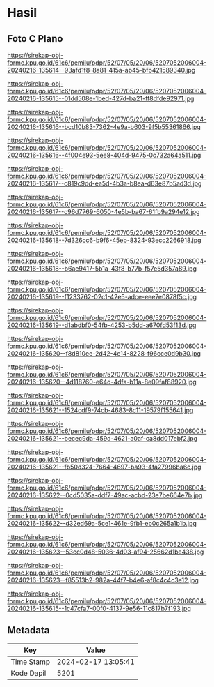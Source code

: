 # Hasil

## Foto C Plano

https://sirekap-obj-formc.kpu.go.id/61c6/pemilu/pdpr/52/07/05/20/06/5207052006004-20240216-135614--93afd1f8-8a81-415a-ab45-bfb421589340.jpg

https://sirekap-obj-formc.kpu.go.id/61c6/pemilu/pdpr/52/07/05/20/06/5207052006004-20240216-135615--01dd508e-1bed-427d-ba21-ff8dfde92971.jpg

https://sirekap-obj-formc.kpu.go.id/61c6/pemilu/pdpr/52/07/05/20/06/5207052006004-20240216-135616--bcd10b83-7362-4e9a-b603-9f5b55361866.jpg

https://sirekap-obj-formc.kpu.go.id/61c6/pemilu/pdpr/52/07/05/20/06/5207052006004-20240216-135616--4f004e93-5ee8-404d-9475-0c732a64a511.jpg

https://sirekap-obj-formc.kpu.go.id/61c6/pemilu/pdpr/52/07/05/20/06/5207052006004-20240216-135617--c819c9dd-ea5d-4b3a-b8ea-d63e87b5ad3d.jpg

https://sirekap-obj-formc.kpu.go.id/61c6/pemilu/pdpr/52/07/05/20/06/5207052006004-20240216-135617--c96d7769-6050-4e5b-ba67-61fb9a294e12.jpg

https://sirekap-obj-formc.kpu.go.id/61c6/pemilu/pdpr/52/07/05/20/06/5207052006004-20240216-135618--7d326cc6-b9f6-45eb-8324-93ecc2266918.jpg

https://sirekap-obj-formc.kpu.go.id/61c6/pemilu/pdpr/52/07/05/20/06/5207052006004-20240216-135618--b6ae9417-5b1a-43f8-b77b-f57e5d357a89.jpg

https://sirekap-obj-formc.kpu.go.id/61c6/pemilu/pdpr/52/07/05/20/06/5207052006004-20240216-135619--f1233762-02c1-42e5-adce-eee7e0878f5c.jpg

https://sirekap-obj-formc.kpu.go.id/61c6/pemilu/pdpr/52/07/05/20/06/5207052006004-20240216-135619--d1abdbf0-54fb-4253-b5dd-a670fd53f13d.jpg

https://sirekap-obj-formc.kpu.go.id/61c6/pemilu/pdpr/52/07/05/20/06/5207052006004-20240216-135620--f8d810ee-2d42-4e14-8228-f96cce0d9b30.jpg

https://sirekap-obj-formc.kpu.go.id/61c6/pemilu/pdpr/52/07/05/20/06/5207052006004-20240216-135620--4d118760-e64d-4dfa-b11a-8e09faf88920.jpg

https://sirekap-obj-formc.kpu.go.id/61c6/pemilu/pdpr/52/07/05/20/06/5207052006004-20240216-135621--1524cdf9-74cb-4683-8c11-19579f155641.jpg

https://sirekap-obj-formc.kpu.go.id/61c6/pemilu/pdpr/52/07/05/20/06/5207052006004-20240216-135621--becec9da-459d-4621-a0af-ca8dd017ebf2.jpg

https://sirekap-obj-formc.kpu.go.id/61c6/pemilu/pdpr/52/07/05/20/06/5207052006004-20240216-135621--fb50d324-7664-4697-ba93-4fa27996ba6c.jpg

https://sirekap-obj-formc.kpu.go.id/61c6/pemilu/pdpr/52/07/05/20/06/5207052006004-20240216-135622--0cd5035a-ddf7-49ac-acbd-23e7be664e7b.jpg

https://sirekap-obj-formc.kpu.go.id/61c6/pemilu/pdpr/52/07/05/20/06/5207052006004-20240216-135622--d32ed69a-5ce1-461e-9fb1-eb0c265a1b1b.jpg

https://sirekap-obj-formc.kpu.go.id/61c6/pemilu/pdpr/52/07/05/20/06/5207052006004-20240216-135623--53cc0d48-5036-4d03-af94-25662d1be438.jpg

https://sirekap-obj-formc.kpu.go.id/61c6/pemilu/pdpr/52/07/05/20/06/5207052006004-20240216-135623--f85513b2-982a-44f7-b4e6-af8c4c4c3e12.jpg

https://sirekap-obj-formc.kpu.go.id/61c6/pemilu/pdpr/52/07/05/20/06/5207052006004-20240216-135615--1c47cfa7-00f0-4137-9e56-11c817b7f193.jpg


## Metadata

| Key        | Value               |
| ---------- | ------------------- |
| Time Stamp | 2024-02-17 13:05:41 |
| Kode Dapil | 5201                |



